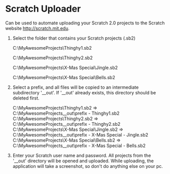 Scratch Uploader
================

Can be used to automate uploading your Scratch 2.0 projects to the Scratch website http://scratch.mit.edu.

1. Select the folder that contains your Scratch projects (.sb2)

    C:\MyAwesomeProjects\Thinghy1.sb2
    
    C:\MyAwesomeProjects\Thinghy2.sb2
    
    C:\MyAwesomeProjects\X-Mas Special\Jingle.sb2
    
    C:\MyAwesomeProjects\X-Mas Special\Bells.sb2

2. Select a prefix, and all files will be copied to an intermediate subdirectory '__out'. If '__out' already exists, this directory should be deleted first.

    C:\MyAwesomeProjects\Thinghy1.sb2
       => C:\MyAwesomeProjects\__out\prefix - Thinghy1.sb2
    C:\MyAwesomeProjects\Thinghy2.sb2
        => C:\MyAwesomeProjects\__out\prefix - Thinghy2.sb2
    C:\MyAwesomeProjects\X-Mas Special\Jingle.sb2
        => C:\MyAwesomeProjects\__out\prefix - X-Mas Special - Jingle.sb2
    C:\MyAwesomeProjects\X-Mas Special\Bells.sb2
        => C:\MyAwesomeProjects\__out\prefix - X-Mas Special - Bells.sb2
	
3. Enter your Scratch user name and password. All projects from the '__out' directory will be opened and uploaded. While uploading, the application will take a screenshot, so don't do anything else on your pc. 
	

